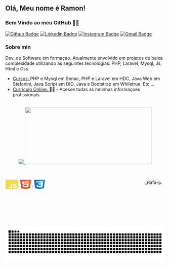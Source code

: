 ## Olá, Meu nome é Ramon! 

### Bem Vindo ao meu GitHub 👨‍💻

[![Github Badge](https://img.shields.io/badge/-Github-000?style=flat-square&logo=Github&logoColor=white&logoWidth=60&link=https://github.com/git-ramon)](https://github.com/git-ramon)
[![Linkedin Badge](https://img.shields.io/badge/-LinkedIn-blue?style=flat-square&logo=Linkedin&logoColor=white&link=https://www.linkedin.com/in/ramon-rodrigues-976a7a7b/)](https://www.linkedin.com/in/ramon-rodrigues-976a7a7b/)
[![Instagram Badge](https://img.shields.io/badge/Instagram-E4405F?base64?style=for-the-badge&logo=instagram&logoColor=white&link=https://www.instagram.com/ramon.rodriigues/)](https://www.instagram.com/ramon.rodriigues/)
[![Gmail Badge](https://img.shields.io/badge/Gmail-D14836?base64?style=for-the-badge&logo=gmail&logoColor=white&logoWidth=60&link=https://mail.google.com/mail/u/ramonrodriguesnw@gmail.com/#inbox?compose=new)](https://mail.google.com/mail/u/ramonrodriguesnw@gmail.com/#inbox?compose=new)




### Sobre min

Dev. de Software em formaçao.
Atualmente envolvido em projetos de baixa complexidade utilizando as seguintes tecnologias: PHP, Laravel, Mysql, Js, Html e Css. 

- [Cursos: ](https://)PHP e Mysql em Senac, PHP e Laravel em HDC, Java Web em Stefanini, Java Script em DIO, Java e Bootstrap em Whiletrue. Etc ...
- [Curriculo Online: ](https://git-ramon.github.io/curriculoweb/) ✍🏼 - Acesse todas as mninhas informaçoes profissionais.

<br>
<div align="center">
  <a href="https://github.com/git-ramon">
 <img height="180em" src="https://github-readme-stats.vercel.app/api?username=git-ramon&show_icons=true&theme=radical&include_all_commits=true&count_private=true"/></n></n>
 <img height="180em" width="400em" src="https://github-readme-stats.vercel.app/api/top-langs/?username=git-ramon&layout=compact&langs_count=7&theme=radical"/>
</div>

##

<div style="display: inline_block"><br>
  <img align="center" alt="Rafa-Js" height="30" width="40" src="https://raw.githubusercontent.com/devicons/devicon/master/icons/javascript/javascript-plain.svg">
  
  
  <img align="center" alt="Rafa-HTML" height="30" width="40" src="https://raw.githubusercontent.com/devicons/devicon/master/icons/html5/html5-original.svg">
  <img align="center" alt="Rafa-CSS" height="30" width="40" src="https://raw.githubusercontent.com/devicons/devicon/master/icons/css3/css3-original.svg">
  
  <img align="right" alt="Rafa-pic" height="150" style="border-radius:50px;" src="https://uploaddeimagens.com.br/images/003/722/143/original/Caricaturaramon.PNG?1644641761">
</div>

##

  ![Snake animation](https://github.com/git-ramon/git-ramon/blob/output/github-contribution-grid-snake.svg)

